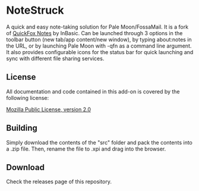 # NoteStruck
A quick and easy note-taking solution for Pale Moon/FossaMail.
It is a fork of [QuickFox Notes](https://addons.mozilla.org/en-US/firefox/addon/quickfox-notes/) by InBasic.
Can be launched through 3 options in the toolbar button (new tab/app content/new window),
by typing about:notes in the URL, or by launching Pale Moon with -qfn as a command line argument.
It also provides configurable icons for the status bar for quick launching and sync with different
file sharing services.

## License
All documentation and code contained in this add-on is covered by the following license:

[Mozilla Public License, version 2.0](https://www.mozilla.org/en-US/MPL/2.0/)

## Building
Simply download the contents of the "src" folder and pack the contents into a .zip file. Then, rename the file to .xpi and drag into the browser.

## Download
Check the releases page of this repository.